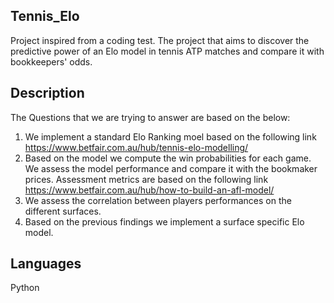 ## Tennis_Elo
Project inspired from a coding test. The project that aims to discover the predictive power of an Elo model in tennis ATP matches and compare it with bookkeepers' odds.

## Description 

The Questions that we are trying to answer are based on the below:

1. We implement a standard Elo Ranking moel based on the following link https://www.betfair.com.au/hub/tennis-elo-modelling/
2. Based on the model we compute the win probabilities for each game. We assess the model performance and compare it with the bookmaker prices. Assessment metrics are based on the 
following link https://www.betfair.com.au/hub/how-to-build-an-afl-model/ 
3. We assess the correlation between players performances on the different surfaces.
4. Based on the previous findings we implement a surface specific Elo model.

## Languages
Python
